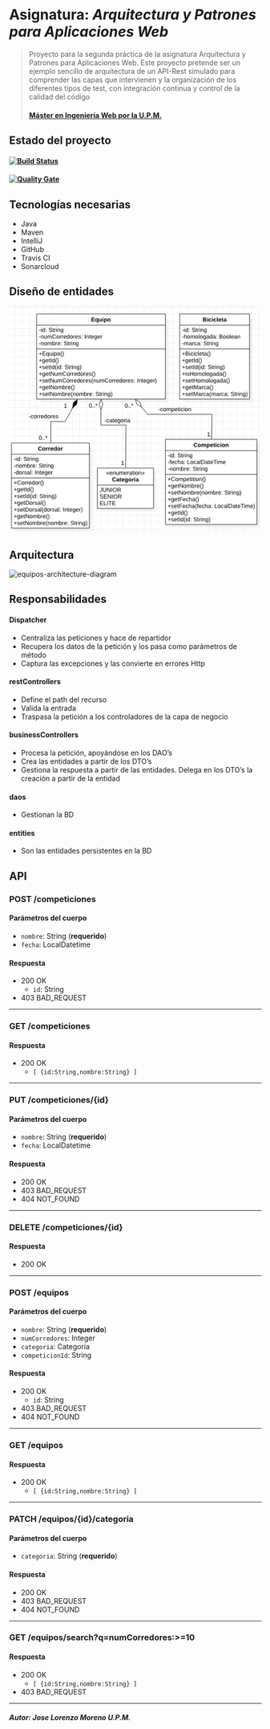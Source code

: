 # Asignatura: *Arquitectura y Patrones para Aplicaciones Web*
> Proyecto para la segunda práctica de la asignatura Arquitectura y Patrones para Aplicaciones Web.
> Este proyecto pretende ser un ejemplo sencillo de arquitectura de un API-Rest simulado para comprender las capas que intervienen y la organización de los diferentes tipos de test, con integración continua y control de la calidad del código
> #### [Máster en Ingeniería Web por la U.P.M.](http://miw.etsisi.upm.es)

## Estado del proyecto

#### [![Build Status](https://travis-ci.org/jolomoreno/APAW.ECP2.JoseLorenzoMoreno.svg)](https://travis-ci.org/jolomoreno/APAW.ECP2.JoseLorenzoMoreno)
#### [![Quality Gate](https://sonarcloud.io/api/project_badges/measure?project=jolomoreno_APAW.ECP2.JoseLorenzoMoreno&metric=alert_status)](https://sonarcloud.io/dashboard?id=jolomoreno_APAW.ECP2.JoseLorenzoMoreno)

## Tecnologías necesarias
* Java
* Maven
* IntelliJ
* GitHub
* Travis CI
* Sonarcloud

## Diseño de entidades
![equipos-entities-diagram](https://github.com/jolomoreno/APAW.ECP2.JoseLorenzoMoreno/blob/master/docs/APAW.ECP2.JoseLorenzoMoreno.png)

## Arquitectura
![equipos-architecture-diagram](https://github.com/miw-upm/APAW-themes-layers/blob/develop/docs/themes-architecture-diagram.png)

## Responsabilidades
#### Dispatcher
* Centraliza las peticiones y hace de repartidor
* Recupera los datos de la petición y los pasa como parámetros de método
* Captura las excepciones y las convierte en errores Http
#### restControllers
* Define el path del recurso
* Valida la entrada
* Traspasa la petición a los controladores de la capa de negocio
#### businessControllers
* Procesa la petición, apoyándose en los DAO’s
* Crea las entidades a partir de los DTO’s
* Gestiona la respuesta a partir de las entidades. Delega en los DTO’s la creación a partir de la entidad
#### daos
* Gestionan la BD
#### entities
* Son las entidades persistentes en la BD

## API
### POST /competiciones
#### Parámetros del cuerpo
- `nombre`: String (**requerido**)
- `fecha`: LocalDatetime
#### Respuesta
- 200 OK 
  - `id`: String
- 403 BAD_REQUEST
---
### GET /competiciones
#### Respuesta
- 200 OK 
  - `[ {id:String,nombre:String} ]`
---
### PUT /competiciones/{id}
#### Parámetros del cuerpo
- `nombre`: String (**requerido**)
- `fecha`: LocalDatetime
#### Respuesta
- 200 OK 
- 403 BAD_REQUEST
- 404 NOT_FOUND
---
### DELETE /competiciones/{id}
#### Respuesta
- 200 OK 
---
### POST /equipos
#### Parámetros del cuerpo
- `nombre`: String (**requerido**)
- `numCorredores`: Integer
- `categoria`: Categoria
- `competicionId`: String
#### Respuesta
- 200 OK 
  - `id`: String
- 403 BAD_REQUEST
- 404 NOT_FOUND
---
### GET /equipos
#### Respuesta
- 200 OK 
  - `[ {id:String,nombre:String} ]`
---
### PATCH /equipos/{id}/categoria
#### Parámetros del cuerpo
- `categoria`: String (**requerido**)
#### Respuesta
- 200 OK 
- 403 BAD_REQUEST
- 404 NOT_FOUND
---
### GET /equipos/search?q=numCorredores:>=10
#### Respuesta
- 200 OK
  - `[ {id:String,nombre:String} ]`
- 403 BAD_REQUEST
---
##### Autor: Jose Lorenzo Moreno U.P.M.
